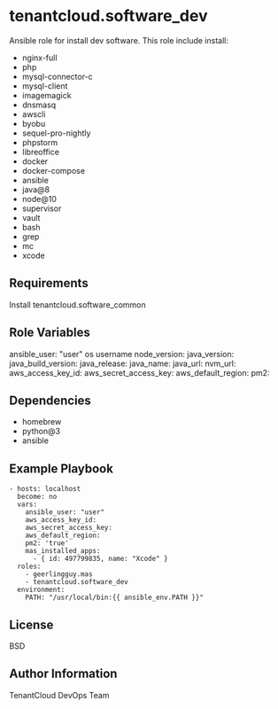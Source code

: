 
<img src="https://github.com/tenantcloud/ansible-role-software-dev/workflows/Ansible Lint/badge.svg?branch-master" alt="">
<img src="https://github.com/tenantcloud/ansible-role-software-dev/workflows/Yaml Lint/badge.svg?branch-master" alt="">

tenantcloud.software_dev
=========

Ansible role for install dev software. This role include install:

  - nginx-full
  - php
  - mysql-connector-c
  - mysql-client
  - imagemagick
  - dnsmasq
  - awscli
  - byobu
  - sequel-pro-nightly
  - phpstorm
  - libreoffice
  - docker
  - docker-compose
  - ansible
  - java@8
  - node@10
  - supervisor
  - vault
  - bash
  - grep
  - mc
  - xcode

Requirements
------------

Install tenantcloud.software_common

Role Variables
--------------

ansible_user: "user" os username
node_version:
java_version:
java_build_version:
java_release:
java_name:
java_url:
nvm_url:
aws_access_key_id:
aws_secret_access_key:
aws_default_region:
pm2:

Dependencies
------------

  - homebrew
  - python@3
  - ansible

Example Playbook
----------------

    - hosts: localhost
      become: no
      vars:
        ansible_user: "user"
        aws_access_key_id:
        aws_secret_access_key:
        aws_default_region:
        pm2: 'true'
        mas_installed_apps:  
          - { id: 497799835, name: "Xcode" }
      roles:
        - geerlingguy.mas
        - tenantcloud.software_dev
      environment:
        PATH: "/usr/local/bin:{{ ansible_env.PATH }}"

License
-------

BSD

Author Information
------------------

TenantCloud DevOps Team
